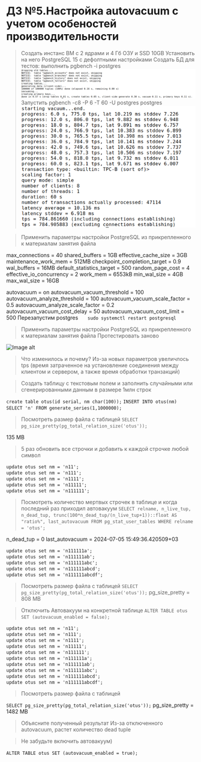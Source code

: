 # ДЗ №5.Настройка autovacuum с учетом особеностей производительности

> Создать инстанс ВМ с 2 ядрами и 4 Гб ОЗУ и SSD 10GB
> Установить на него PostgreSQL 15 с дефолтными настройками
> Создать БД для тестов: выполнить pgbench -i postgres
![Image alt](https://github.com/nzimenkov/POSTGRES-HW/blob/OTUS/HW05/1.png)
> Запустить pgbench -c8 -P 6 -T 60 -U postgres postgres
![Image alt](https://github.com/nzimenkov/POSTGRES-HW/blob/OTUS/HW05/2.png)

> Применить параметры настройки PostgreSQL из прикрепленного к материалам занятия файла

max_connections = 40
shared_buffers = 1GB
effective_cache_size = 3GB
maintenance_work_mem = 512MB
checkpoint_completion_target = 0.9
wal_buffers = 16MB
default_statistics_target = 500
random_page_cost = 4
effective_io_concurrency = 2
work_mem = 6553kB
min_wal_size = 4GB
max_wal_size = 16GB

autovacuum = on 
autovacuum_vacuum_threshold = 100 
autovacuum_analyze_threshold = 100
autovacuum_vacuum_scale_factor = 0.5
autovacuum_analyze_scale_factor = 0.2
autovacuum_vacuum_cost_delay = 50
autovacuum_vacuum_cost_limit = 500
Перезапустим postgres
```   sudo systemctl restart postgresql```

> Применить параметры настройки PostgreSQL из прикрепленного к материалам занятия файла
> Протестировать заново

![Image alt](https://github.com/nzimenkov/POSTGRES-HW/blob/OTUS/HW05/3.png)

> Что изменилось и почему?
Из-за новых параметров увеличлось tps (время  затраченное на установление соединения между клиентом и сервером, а также время обработки транзакций)


> Создать таблицу с текстовым полем и заполнить случайными или сгенерированными данным в размере 1млн строк

```create table otus(id serial, nm char(100));```
```INSERT INTO otus(nm) SELECT 'n' FROM generate_series(1,1000000);```

> Посмотреть размер файла с таблицей
```SELECT pg_size_pretty(pg_total_relation_size('otus'));```

135 MB

> 5 раз обновить все строчки и добавить к каждой строчке любой символ

```
update otus set nm = 'n11';
update otus set nm = 'n111';
update otus set nm = 'n1111';
update otus set nm = 'n11111';
update otus set nm = 'n111111';
```
>Посмотреть количество мертвых строчек в таблице и когда последний раз приходил автовакуум
```SELECT relname, n_live_tup, n_dead_tup, trunc(100*n_dead_tup/(n_live_tup+1))::float AS "ratio%", last_autovacuum FROM pg_stat_user_tables WHERE relname = 'otus';```

n_dead_tup =  0
last_autovacuum = 2024-07-05 15:49:36.420509+03
 
```
update otus set nm = 'n111111a';
update otus set nm = 'n111111ab';
update otus set nm = 'n111111abc';
update otus set nm = 'n111111abcd';
update otus set nm = 'n111111abcdf';
```

> Посмотреть размер файла с таблицей
```SELECT pg_size_pretty(pg_total_relation_size('otus'));```
 pg_size_pretty = 808 MB

 > Отключить Автовакуум на конкретной таблице
 ```ALTER TABLE otus SET (autovacuum_enabled = false);```

 ```
update otus set nm = 'n11';
update otus set nm = 'n111';
update otus set nm = 'n1111';
update otus set nm = 'n11111';
update otus set nm = 'n111111';
update otus set nm = 'n111111a';
update otus set nm = 'n111111ab';
update otus set nm = 'n111111abc';
update otus set nm = 'n111111abcd';
update otus set nm = 'n111111abcdf';
```

> Посмотреть размер файла с таблицей

```SELECT pg_size_pretty(pg_total_relation_size('otus'));```
pg_size_pretty = 1482 MB

> Объясните полученный результат
Из-за отключенного autovacuum, растет количество dead tuple


> Не забудьте включить автовакуум)

```ALTER TABLE otus SET (autovacuum_enabled = true);```
